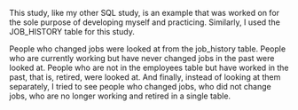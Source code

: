 This study, like my other SQL study, is an example that was worked on for the sole purpose of developing myself and practicing. Similarly, I used the JOB_HISTORY table for this study.

People who changed jobs were looked at from the job_history table.
People who are currently working but have never changed jobs in the past were looked at.
People who are not in the employees table but have worked in the past, that is, retired, were looked at.
And finally, instead of looking at them separately, I tried to see people who changed jobs, who did not change jobs, who are no longer working and retired in a single table.
